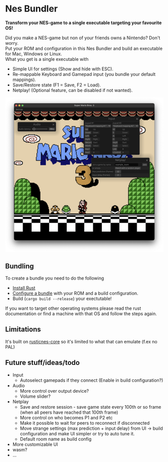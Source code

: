 # Nes Bundler

**Transform your NES-game to a single executable targeting your favourite OS!**

Did you make a NES-game but non of your friends owns a Nintendo? Don't worry.  
Put your ROM and configuration in this Nes Bundler and build an executable for Mac, Windows or Linux.  
What you get is a single executable with
* Simple UI for settings (Show and hide with ESC).
* Re-mappable Keyboard and Gamepad input (you bundle your default mappings).
* Save/Restore state (F1 = Save, F2 = Load).
* Netplay! (Optional feature, can be disabled if not wanted).

<p align="center">
  <img src="https://github.com/tedsteen/nes-bundler/blob/master/screenshot.png?raw=true" alt="Super Mario!"/>
</p>

## Bundling

To create a bundle you need to do the following
* [Install Rust](https://www.rust-lang.org/tools/install)
* [Configure a bundle](assets/README.md) with your ROM and a build configuration.
* Build (`cargo build --release`) your exectutable!

If you want to target other operating systems please read the rust documentation or find a machine with that OS and follow the steps again.

## Limitations

It's built on [rusticnes-core](https://github.com/zeta0134/rusticnes-core) so it's limited to what that can emulate (f.ex no PAL)

## Future stuff/ideas/todo
* Input
  * Autoselect gamepads if they connect (Enable in build configuration?)
* Audio
  * More control over output device?
  * Volume slider?
* Netplay
  * Save and restore session - save game state every 100th or so frame (when all peers have reached that 100th frame)
  * More control on who becomes P1 and P2 etc
  * Make it possible to wait for peers to reconnect if disconnected
  * Move strange settings (max prediction + input delay) from UI -> build configuration and make UI simpler or try to auto tune it.
  * Default room name as build config
* More customizable UI
* wasm?
* ...
